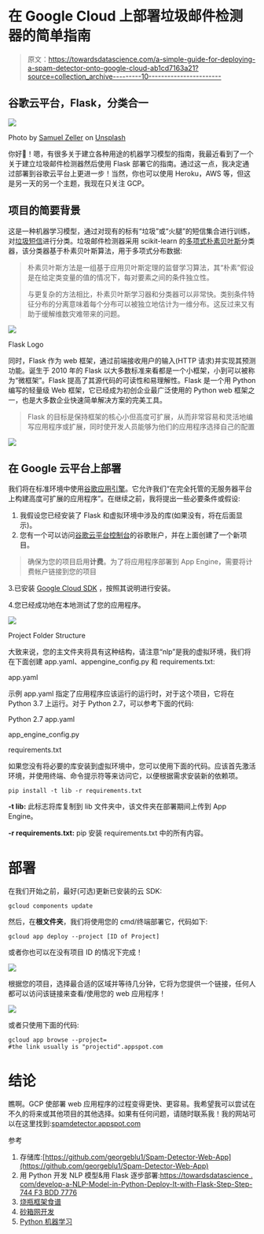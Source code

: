 # 在 Google Cloud 上部署垃圾邮件检测器的简单指南

> 原文：<https://towardsdatascience.com/a-simple-guide-for-deploying-a-spam-detector-onto-google-cloud-ab1cd7163a21?source=collection_archive---------10----------------------->

## 谷歌云平台，Flask，分类合一

![](img/de406c13bf47b6b10feb675f9d764aad.png)

Photo by [Samuel Zeller](https://unsplash.com/photos/G_xJrvHN9nk?utm_source=unsplash&utm_medium=referral&utm_content=creditCopyText) on [Unsplash](https://unsplash.com/search/photos/spam?utm_source=unsplash&utm_medium=referral&utm_content=creditCopyText)

你好👋！嗯，有很多关于建立各种用途的机器学习模型的指南，我最近看到了一个关于建立垃圾邮件检测器然后使用 Flask 部署它的指南。通过这一点，我决定通过部署到谷歌云平台上更进一步！当然，你也可以使用 Heroku，AWS 等，但这是另一天的另一个主题，我现在只关注 GCP。

## 项目的简要背景

这是一种机器学习模型，通过对现有的标有“垃圾”或“火腿”的短信集合进行训练，对[垃圾短信](https://github.com/georgeblu1/Spam-Detector-Web-App)进行分类。垃圾邮件检测器采用 scikit-learn 的[多项式朴素贝叶斯](https://scikit-learn.org/stable/modules/naive_bayes.html)分类器，该分类器基于朴素贝叶斯算法，用于多项式分布数据:

> 朴素贝叶斯方法是一组基于应用贝叶斯定理的监督学习算法，其“朴素”假设是在给定类变量的值的情况下，每对要素之间的条件独立性。
> 
> 与更复杂的方法相比，朴素贝叶斯学习器和分类器可以非常快。类别条件特征分布的分离意味着每个分布可以被独立地估计为一维分布。这反过来又有助于缓解维数灾难带来的问题。

![](img/5c5a544bf30fc7d087d37e6ad0910eac.png)

Flask Logo

同时，Flask 作为 web 框架，通过前端接收用户的输入(HTTP 请求)并实现其预测功能。诞生于 2010 年的 Flask 以大多数标准来看都是一个小框架，小到可以被称为“微框架”。Flask 提高了其源代码的可读性和易理解性。Flask 是一个用 Python 编写的轻量级 Web 框架，它已经成为初创企业最广泛使用的 Python web 框架之一，也是大多数企业快速简单解决方案的完美工具。

> Flask 的目标是保持框架的核心小但高度可扩展，从而非常容易和灵活地编写应用程序或扩展，同时使开发人员能够为他们的应用程序选择自己的配置

![](img/9d3e63dcdfd5968b5fa3ccd1391d4671.png)

## 在 Google 云平台上部署

我们将在标准环境中使用[谷歌应用引擎](https://cloud.google.com/appengine/)。它允许我们“在完全托管的无服务器平台上构建高度可扩展的应用程序”。在继续之前，我将提出一些必要条件或假设:

1.  我假设您已经安装了 Flask 和虚拟环境中涉及的库(如果没有，将在后面显示)。
2.  您有一个可以访问[谷歌云平台控制台](https://console.cloud.google.com)的谷歌账户，并在上面创建了一个新项目。

> 确保为您的项目启用**计费**。为了将应用程序部署到 App Engine，需要将计费帐户链接到您的项目

3.已安装 [Google Cloud SDK](https://cloud.google.com/sdk/) ，按照其说明进行安装。

4.您已经成功地在本地测试了您的应用程序。

![](img/d6ce7cbdc8a3d8a0d3b2a30f971b3e9e.png)

Project Folder Structure

大致来说，您的主文件夹将具有这种结构，请注意“nlp”是我的虚拟环境，我们将在下面创建 app.yaml、appengine_config.py 和 requirements.txt:

app.yaml

示例 app.yaml 指定了应用程序应该运行的运行时，对于这个项目，它将在 Python 3.7 上运行。对于 Python 2.7，可以参考下面的代码:

Python 2.7 app.yaml

app_engine_config.py

requirements.txt

如果您没有将必要的库安装到虚拟环境中，您可以使用下面的代码。应该首先激活环境，并使用终端、命令提示符等来访问它，以便根据需求安装新的依赖项。

```
pip install -t lib -r requirements.txt
```

**-t lib:** 此标志将库复制到 lib 文件夹中，该文件夹在部署期间上传到 App Engine。

**-r requirements.txt:** pip 安装 requirements.txt 中的所有内容。

# 部署

在我们开始之前，最好(可选)更新已安装的云 SDK:

```
gcloud components update
```

然后，在**根文件夹**，我们将使用您的 cmd/终端部署它，代码如下:

```
gcloud app deploy --project [ID of Project]
```

或者你也可以在没有项目 ID 的情况下完成！

![](img/5202b0ed6aaeaad898f3f5cf133a8824.png)

根据您的项目，选择最合适的区域并等待几分钟，它将为您提供一个链接，任何人都可以访问该链接来查看/使用您的 web 应用程序！

![](img/d1af4364079907aafa59538df4e382f7.png)

或者只使用下面的代码:

```
gcloud app browse --project=
#the link usually is "projectid".appspot.com
```

# 结论

瞧啊。GCP 使部署 web 应用程序的过程变得更快、更容易。我希望我可以尝试在不久的将来或其他项目的其他选择。如果有任何问题，请随时联系我！我的网站可以在这里找到:[spamdetector.appspot.com](http://spamdetector.appspot.com)

参考

1.  存储库:[https://github.com/georgeblu1/Spam-Detector-Web-App](https://github.com/georgeblu1/Spam-Detector-Web-App)
2.  用 Python 开发 NLP 模型&用 Flask 逐步部署:[https://towardsdatascience . com/develop-a-NLP-Model-in-Python-Deploy-It-with-Flask-Step-Step-744 F3 BDD 7776](/develop-a-nlp-model-in-python-deploy-it-with-flask-step-by-step-744f3bdd7776)
3.  [烧瓶框架食谱](https://www.packtpub.com/web-development/flask-framework-cookbook)
4.  [砂箱网开发](https://www.oreilly.com/library/view/flask-web-development/9781491991725/)
5.  [Python 机器学习](https://www.amazon.com/Python-Machine-Learning-Sebastian-Raschka-ebook/dp/B00YSILNL0)